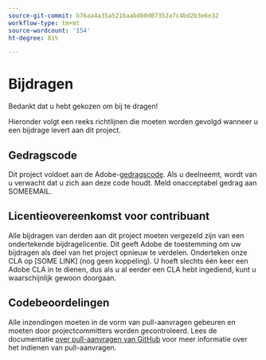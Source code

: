 ```yaml
---
source-git-commit: b76aa4a35a5216aabd60d07352a7c4bd2b3e6e32
workflow-type: tm+mt
source-wordcount: '154'
ht-degree: 81%

---
```

# Bijdragen

Bedankt dat u hebt gekozen om bij te dragen!

Hieronder volgt een reeks richtlijnen die moeten worden gevolgd wanneer u een bijdrage levert aan dit project.

## Gedragscode

Dit project voldoet aan de Adobe-[gedragscode](https://git.corp.adobe.com/OpenSourceAdvisoryBoard/starter-repo/blob/master/CODE_OF_CONDUCT.md). Als u deelneemt, wordt van u verwacht dat u zich aan deze code houdt. Meld onacceptabel gedrag aan SOMEEMAIL.

## Licentieovereenkomst voor contribuant

Alle bijdragen van derden aan dit project moeten vergezeld zijn van een ondertekende bijdragelicentie. Dit geeft Adobe de toestemming om uw bijdragen als deel van het project opnieuw te verdelen. Onderteken onze CLA op [SOME LINK] (nog geen koppeling). U hoeft slechts één keer een Adobe CLA in te dienen, dus als u al eerder een CLA hebt ingediend, kunt u waarschijnlijk gewoon doorgaan.

## Codebeoordelingen

Alle inzendingen moeten in de vorm van pull-aanvragen gebeuren en moeten door projectcommitters worden gecontroleerd. Lees de documentatie [over pull-aanvragen van GitHub](https://help.github.com/articles/about-pull-requests/) voor meer informatie over het indienen van pull-aanvragen.
